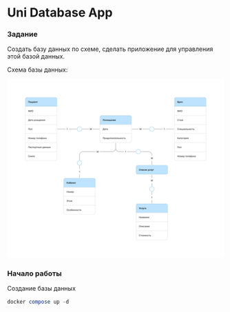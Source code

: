 # Uni Database App

### Задание

Cоздать базу данных по схеме, сделать приложение для управления этой базой данных.

Схема базы данных:

![database-schema.png](/database-schema.png)

### Начало работы

Создание базы данных

```sql
docker compose up -d
```
